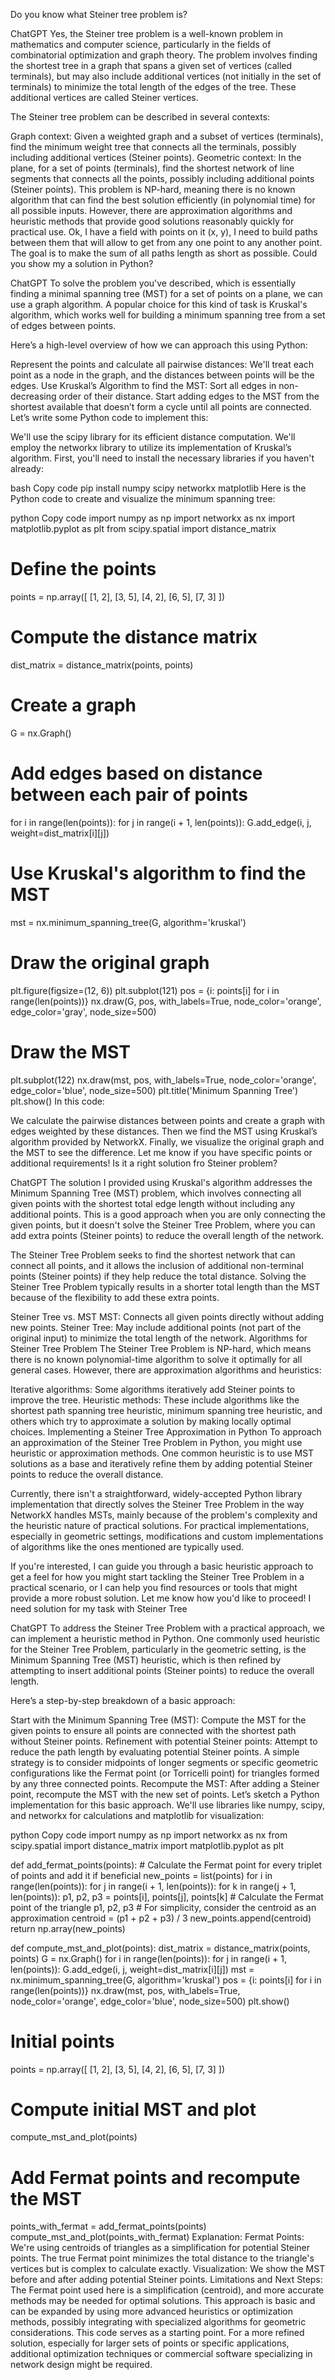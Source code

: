 Do you know what Steiner tree problem is?

ChatGPT
Yes, the Steiner tree problem is a well-known problem in mathematics and computer science, particularly in the fields of combinatorial optimization and graph theory. The problem involves finding the shortest tree in a graph that spans a given set of vertices (called terminals), but may also include additional vertices (not initially in the set of terminals) to minimize the total length of the edges of the tree. These additional vertices are called Steiner vertices.

The Steiner tree problem can be described in several contexts:

Graph context: Given a weighted graph and a subset of vertices (terminals), find the minimum weight tree that connects all the terminals, possibly including additional vertices (Steiner points).
Geometric context: In the plane, for a set of points (terminals), find the shortest network of line segments that connects all the points, possibly including additional points (Steiner points).
This problem is NP-hard, meaning there is no known algorithm that can find the best solution efficiently (in polynomial time) for all possible inputs. However, there are approximation algorithms and heuristic methods that provide good solutions reasonably quickly for practical use.
Ok, I have a field with points on it (x, y), I need to build paths between them that will allow to get from any one point to any another point. The goal is to make the sum of all paths length as short as possible. Could you show my a solution in Python? 

ChatGPT
To solve the problem you've described, which is essentially finding a minimal spanning tree (MST) for a set of points on a plane, we can use a graph algorithm. A popular choice for this kind of task is Kruskal's algorithm, which works well for building a minimum spanning tree from a set of edges between points.

Here’s a high-level overview of how we can approach this using Python:

Represent the points and calculate all pairwise distances: We'll treat each point as a node in the graph, and the distances between points will be the edges.
Use Kruskal’s Algorithm to find the MST:
Sort all edges in non-decreasing order of their distance.
Start adding edges to the MST from the shortest available that doesn’t form a cycle until all points are connected.
Let’s write some Python code to implement this:

We'll use the scipy library for its efficient distance computation.
We'll employ the networkx library to utilize its implementation of Kruskal’s algorithm.
First, you'll need to install the necessary libraries if you haven't already:

bash
Copy code
pip install numpy scipy networkx matplotlib
Here is the Python code to create and visualize the minimum spanning tree:

python
Copy code
import numpy as np
import networkx as nx
import matplotlib.pyplot as plt
from scipy.spatial import distance_matrix

# Define the points
points = np.array([
    [1, 2],
    [3, 5],
    [4, 2],
    [6, 5],
    [7, 3]
])

# Compute the distance matrix
dist_matrix = distance_matrix(points, points)

# Create a graph
G = nx.Graph()

# Add edges based on distance between each pair of points
for i in range(len(points)):
    for j in range(i + 1, len(points)):
        G.add_edge(i, j, weight=dist_matrix[i][j])

# Use Kruskal's algorithm to find the MST
mst = nx.minimum_spanning_tree(G, algorithm='kruskal')

# Draw the original graph
plt.figure(figsize=(12, 6))
plt.subplot(121)
pos = {i: points[i] for i in range(len(points))}
nx.draw(G, pos, with_labels=True, node_color='orange', edge_color='gray', node_size=500)

# Draw the MST
plt.subplot(122)
nx.draw(mst, pos, with_labels=True, node_color='orange', edge_color='blue', node_size=500)
plt.title('Minimum Spanning Tree')
plt.show()
In this code:

We calculate the pairwise distances between points and create a graph with edges weighted by these distances.
Then we find the MST using Kruskal’s algorithm provided by NetworkX.
Finally, we visualize the original graph and the MST to see the difference.
Let me know if you have specific points or additional requirements!
Is it a right solution fro Steiner problem? 

ChatGPT
The solution I provided using Kruskal's algorithm addresses the Minimum Spanning Tree (MST) problem, which involves connecting all given points with the shortest total edge length without including any additional points. This is a good approach when you are only connecting the given points, but it doesn't solve the Steiner Tree Problem, where you can add extra points (Steiner points) to reduce the overall length of the network.

The Steiner Tree Problem seeks to find the shortest network that can connect all points, and it allows the inclusion of additional non-terminal points (Steiner points) if they help reduce the total distance. Solving the Steiner Tree Problem typically results in a shorter total length than the MST because of the flexibility to add these extra points.

Steiner Tree vs. MST
MST: Connects all given points directly without adding new points.
Steiner Tree: May include additional points (not part of the original input) to minimize the total length of the network.
Algorithms for Steiner Tree Problem
The Steiner Tree Problem is NP-hard, which means there is no known polynomial-time algorithm to solve it optimally for all general cases. However, there are approximation algorithms and heuristics:

Iterative algorithms: Some algorithms iteratively add Steiner points to improve the tree.
Heuristic methods: These include algorithms like the shortest path spanning tree heuristic, minimum spanning tree heuristic, and others which try to approximate a solution by making locally optimal choices.
Implementing a Steiner Tree Approximation in Python
To approach an approximation of the Steiner Tree Problem in Python, you might use heuristic or approximation methods. One common heuristic is to use MST solutions as a base and iteratively refine them by adding potential Steiner points to reduce the overall distance.

Currently, there isn't a straightforward, widely-accepted Python library implementation that directly solves the Steiner Tree Problem in the way NetworkX handles MSTs, mainly because of the problem's complexity and the heuristic nature of practical solutions. For practical implementations, especially in geometric settings, modifications and custom implementations of algorithms like the ones mentioned are typically used.

If you're interested, I can guide you through a basic heuristic approach to get a feel for how you might start tackling the Steiner Tree Problem in a practical scenario, or I can help you find resources or tools that might provide a more robust solution. Let me know how you'd like to proceed!
I need solution for my task with Steiner Tree

ChatGPT
To address the Steiner Tree Problem with a practical approach, we can implement a heuristic method in Python. One commonly used heuristic for the Steiner Tree Problem, particularly in the geometric setting, is the Minimum Spanning Tree (MST) heuristic, which is then refined by attempting to insert additional points (Steiner points) to reduce the overall length.

Here’s a step-by-step breakdown of a basic approach:

Start with the Minimum Spanning Tree (MST): Compute the MST for the given points to ensure all points are connected with the shortest path without Steiner points.
Refinement with potential Steiner points: Attempt to reduce the path length by evaluating potential Steiner points. A simple strategy is to consider midpoints of longer segments or specific geometric configurations like the Fermat point (or Torricelli point) for triangles formed by any three connected points.
Recompute the MST: After adding a Steiner point, recompute the MST with the new set of points.
Let’s sketch a Python implementation for this basic approach. We'll use libraries like numpy, scipy, and networkx for calculations and matplotlib for visualization:

python
Copy code
import numpy as np
import networkx as nx
from scipy.spatial import distance_matrix
import matplotlib.pyplot as plt

def add_fermat_points(points):
    # Calculate the Fermat point for every triplet of points and add it if beneficial
    new_points = list(points)
    for i in range(len(points)):
        for j in range(i + 1, len(points)):
            for k in range(j + 1, len(points)):
                p1, p2, p3 = points[i], points[j], points[k]
                # Calculate the Fermat point of the triangle p1, p2, p3
                # For simplicity, consider the centroid as an approximation
                centroid = (p1 + p2 + p3) / 3
                new_points.append(centroid)
    return np.array(new_points)

def compute_mst_and_plot(points):
    dist_matrix = distance_matrix(points, points)
    G = nx.Graph()
    for i in range(len(points)):
        for j in range(i + 1, len(points)):
            G.add_edge(i, j, weight=dist_matrix[i][j])
    mst = nx.minimum_spanning_tree(G, algorithm='kruskal')
    pos = {i: points[i] for i in range(len(points))}
    nx.draw(mst, pos, with_labels=True, node_color='orange', edge_color='blue', node_size=500)
    plt.show()

# Initial points
points = np.array([
    [1, 2],
    [3, 5],
    [4, 2],
    [6, 5],
    [7, 3]
])

# Compute initial MST and plot
compute_mst_and_plot(points)

# Add Fermat points and recompute the MST
points_with_fermat = add_fermat_points(points)
compute_mst_and_plot(points_with_fermat)
Explanation:
Fermat Points: We're using centroids of triangles as a simplification for potential Steiner points. The true Fermat point minimizes the total distance to the triangle's vertices but is complex to calculate exactly.
Visualization: We show the MST before and after adding potential Steiner points.
Limitations and Next Steps:
The Fermat point used here is a simplification (centroid), and more accurate methods may be needed for optimal solutions.
This approach is basic and can be expanded by using more advanced heuristics or optimization methods, possibly integrating with specialized algorithms for geometric considerations.
This code serves as a starting point. For a more refined solution, especially for larger sets of points or specific applications, additional optimization techniques or commercial software specializing in network design might be required.

